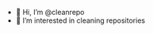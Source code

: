 - 👋 Hi, I’m @cleanrepo
- 👀 I’m interested in cleaning repositories



<!---
cleanrepo/cleanrepo is a ✨ special ✨ repository because its `README.md` (this file) appears on your GitHub profile.
You can click the Preview link to take a look at your changes.
--->
